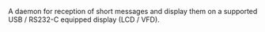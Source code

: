 A daemon for reception of short messages and display them on a supported USB / RS232-C equipped display (LCD / VFD).

